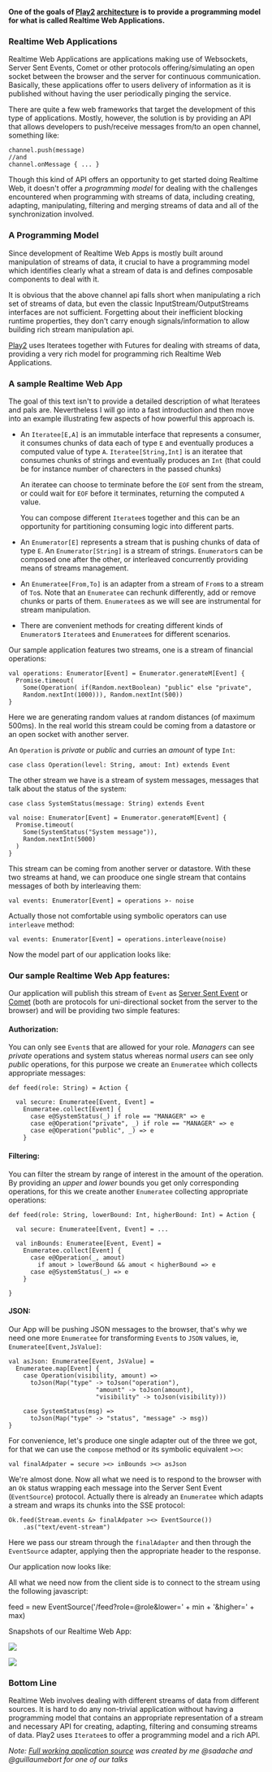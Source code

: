 **One of the goals of [Play2](www.playframework.org) [architecture](http://sadache.tumblr.com/post/26258782102/bitsbout-play2-architecture) is to provide a programming model for what is called Realtime Web Applications.**

### Realtime Web Applications

Realtime Web Applications are applications making use of Websockets, Server Sent Events, Comet or other protocols offering/simulating an open socket between the browser and the server for continuous communication. Basically, these applications offer to users delivery of information as it is published without having the user periodically pinging the service.

There are quite a few web frameworks that target the development of this type of applications. Mostly, however, the solution is by providing an API that allows developers to push/receive messages from/to an open channel, something like:

    channel.push(message)
    //and
    channel.onMessage { ... }

Though this kind of API offers an opportunity to get started doing Realtime Web, it doesn't offer a _programming model_ for dealing with the challenges encountered when programming with streams of data, including creating, adapting, manipulating, filtering and merging streams of data and all of the synchronization involved.

### A Programming Model

Since development of Realtime Web Apps is mostly built around manipulation of streams of data, it crucial to have a programming model which identifies clearly what a stream of data is and defines composable components to deal with it.

It is obvious that the above channel api falls short when manipulating a rich set of streams of data, but even the classic InputStream/OutputStreams interfaces are not sufficient. Forgetting about their inefficient blocking runtime properties, they don't carry enough signals/information to allow building rich stream manipulation api.

[Play2](www.playframework.org) uses Iteratees together with Futures for dealing with streams of data, providing a very rich model for programming rich Realtime Web Applications.

### A sample Realtime Web App

The goal of this text isn't to provide a detailed description of what Iteratees and pals are. Nevertheless I will go into a fast introduction and then move into an example illustrating few aspects of how powerful this approach is.

- An `Iteratee[E,A]` is an immutable interface that represents a consumer, it consumes chunks of data each of type `E` and eventually produces a computed value of type `A`. `Iteratee[String,Int]` is an iteratee that consumes chunks of strings and eventually produces an `Int` (that could be for instance number of charecters in the passed chunks)

  An iteratee can choose to terminate before the `EOF` sent from the stream, or could wait for `EOF` before it terminates, returning the computed `A` value.

  You can compose different `Iteratee`s together and this can be an opportunity for partitioning consuming logic into different parts.

- An `Enumerator[E]` represents a stream that is pushing chunks of data of type `E`. An `Enumerator[String]` is a stream of strings. `Enumerator`s can be composed one after the other, or interleaved concurrently providing means of streams management.

- An `Enumeratee[From,To]` is an adapter from a stream of `From`s to a stream of `To`s. Note that an `Enumeratee` can rechunk differently, add or remove chunks or parts of them. `Enumeratee`s as we will see are instrumental for stream manipulation.

- There are convenient methods for creating different kinds of `Enumerator`s `Iteratee`s and `Enumeratee`s for different scenarios.

Our sample application features two streams, one is a stream of financial operations:

    val operations: Enumerator[Event] = Enumerator.generateM[Event] {
      Promise.timeout(
        Some(Operation( if(Random.nextBoolean) "public" else "private",
        Random.nextInt(1000))), Random.nextInt(500))
    }

Here we are generating random values at random distances (of maximum 500ms). In the real world this stream could be coming from a datastore or an open socket with another server.

An `Operation` is _private_ or _public_ and curries an _amount_ of type `Int`:

    case class Operation(level: String, amout: Int) extends Event


The other stream we have is a stream of system messages, messages that talk about the status of the system:

    case class SystemStatus(message: String) extends Event

    val noise: Enumerator[Event] = Enumerator.generateM[Event] {
      Promise.timeout(
        Some(SystemStatus("System message")),
        Random.nextInt(5000)
      )
    }

This stream can be coming from another server or datastore. With these two streams at hand, we can prooduce one single stream that contains messages of both by interleaving them:

    val events: Enumerator[Event] = operations >- noise


Actually those not comfortable using symbolic operators can use `interleave` method:

    val events: Enumerator[Event] = operations.interleave(noise)

Now the model part of our application looks like:

<script src="https://gist.github.com/3072893.js?file=Streams.scala"></script>

### Our sample Realtime Web App features:

Our application will publish this stream of `Event` as [Server Sent Event](http://dev.w3.org/html5/eventsource/) or [Comet](http://en.wikipedia.org/wiki/Comet_(programming)) (both are protocols for uni-directional socket from the server to the browser) and will be providing two simple features: 

#### Authorization:

You can only see `Event`s that are allowed for your role. _Managers_ can see _private_ operations and system status whereas normal _users_ can see only _public_ operations, for this purpose we create an `Enumeratee` which collects appropriate messages:

    def feed(role: String) = Action {

      val secure: Enumeratee[Event, Event] = 
        Enumeratee.collect[Event] {
          case e@SystemStatus(_) if role == "MANAGER" => e
          case e@Operation("private", _) if role == "MANAGER" => e
          case e@Operation("public", _) => e
        }

#### Filtering:

You can filter the stream by range of interest in the amount of the operation. By providing an _upper_ and _lower_ bounds you get only corresponding operations, for this we create another `Enumeratee` collecting appropriate operations:

    def feed(role: String, lowerBound: Int, higherBound: Int) = Action {
    
      val secure: Enumeratee[Event, Event] = ...

      val inBounds: Enumeratee[Event, Event] =
        Enumeratee.collect[Event] {
          case e@Operation(_, amout) 
            if amout > lowerBound && amout < higherBound => e
          case e@SystemStatus(_) => e
        }

    }

#### JSON:

Our App will be pushing JSON messages to the browser, that's why we need one more `Enumeratee` for transforming `Event`s to `JSON` values, ie, `Enumeratee[Event,JsValue]`:

    val asJson: Enumeratee[Event, JsValue] =
      Enumeratee.map[Event] { 
        case Operation(visibility, amount) =>
          toJson(Map("type" -> toJson("operation"),
                            "amount" -> toJson(amount),
                            "visibility" -> toJson(visibility)))

        case SystemStatus(msg) =>
          toJson(Map("type" -> "status", "message" -> msg))
    }

For convenience, let's produce one single adapter out of the three we got, for that we can use the `compose` method or its symbolic equivalent `><>`:

    val finalAdpater = secure ><> inBounds ><> asJson

We're almost done. Now all what we need is to respond to the browser with an `Ok` status wrapping each message into the Server Sent Event (`EventSource`) protocol. Actually there is already an `Enumeratee` which adapts a stream and wraps its chunks into the SSE protocol:

    Ok.feed(Stream.events &> finalAdpater ><> EventSource())
        .as("text/event-stream")

Here we pass our stream through the `finalAdapter` and then through the `EventSource` adapter, applying then the appropriate header to the response.

Our application now looks like:
<script src="https://gist.github.com/3072893.js?file=Application.scala"></script>

All what we need now from the client side is to connect to the stream using the following javascript:

   feed = new EventSource('/feed?role=@role&lower=' + min + '&higher=' + max)

Snapshots of our Realtime Web App:

![](http://media.tumblr.com/tumblr_m6v2w8i3Ti1qde3be.png)

![](http://media.tumblr.com/tumblr_m6v2wjdXts1qde3be.png)

### Bottom Line

Realtime Web involves dealing with different streams of data from different sources. It is hard to do any non-trivial application without having a programming model that contains an appropriate representation of a stream and necessary API for creating, adapting, filtering and consuming streams of data. Play2 uses `Iteratee`s to offer a programming model and a rich API.

*Note: [Full working application source](https://github.com/sadache/RealtimeWebAppSample) was created by me @sadache and @guillaumebort for one of our talks*